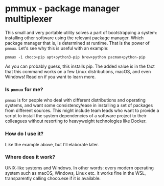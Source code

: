 pmmux - package manager multiplexer
===================================

This small and very portable utility solves a part of bootstrapping
a system: installing other software using the relevant package
manager. Which package manager that is, is determined at runtime. That
is the power of `pmmux`. Let's see why this is useful with an example:

    pmmux -1 choco+pip apt+python3-pip brew+python pacman+python-pip

As you can probably guess, this installs pip. The added value is in
the fact that this command works on a few Linux distributions, macOS,
and even Windows! Read on if you want to learn more.

### Is `pmmux` for me?

`pmmux` is for people who deal with different distributions and operating
systems, and want some consistency/ease in installing a set of packages
from different sources. This might include team leads who want to provide
a script to install the system dependencies of a software project to their
colleagues without resorting to heavyweight technologies like Docker.

### How do I use it?

Like the example above, but I'll elaborate later.

### Where does it work?

UNIX-like systems and Windows. In other words: every modern operating
system such as macOS, Windows, Linux etc. It works fine in the WSL,
transparently calling choco.exe if it is available.
